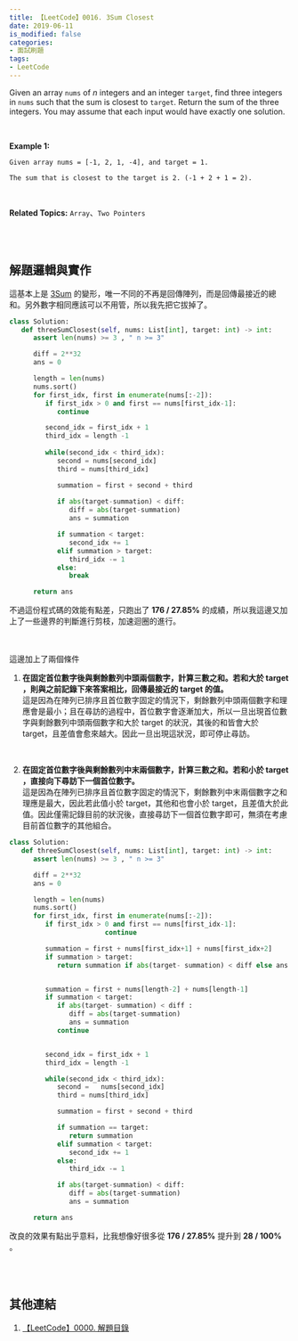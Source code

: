 ```yaml
---
title: 【LeetCode】0016. 3Sum Closest
date: 2019-06-11
is_modified: false
categories:
- 面試刷題
tags:
- LeetCode
--- 
```


Given an array `nums` of _n_ integers and an integer `target`, find three integers in `nums` such that the sum is closest to `target`. Return the sum of the three integers. You may assume that each input would have exactly one solution.

<!--more-->
<br>

**Example 1:**
```
Given array nums = [-1, 2, 1, -4], and target = 1.

The sum that is closest to the target is 2. (-1 + 2 + 1 = 2).
```

<br>

**Related Topics:** `Array`、`Two Pointers`

<br><br>

## 解題邏輯與實作
這基本上是 [3Sum](/LeetCode-0015-3Sum/) 的變形，唯一不同的不再是回傳陣列，而是回傳最接近的總和。另外數字相同應該可以不用管，所以我先把它拔掉了。

```python
class Solution:
   def threeSumClosest(self, nums: List[int], target: int) -> int:
      assert len(nums) >= 3 , " n >= 3"

      diff = 2**32
      ans = 0

      length = len(nums)
      nums.sort()
      for first_idx, first in enumerate(nums[:-2]):
         if first_idx > 0 and first == nums[first_idx-1]:
            continue

         second_idx = first_idx + 1
         third_idx = length -1	
         
         while(second_idx < third_idx): 
            second = nums[second_idx] 
            third = nums[third_idx]

            summation = first + second + third   
            
            if abs(target-summation) < diff:
               diff = abs(target-summation)
               ans = summation

            if summation < target:
               second_idx += 1
            elif summation > target:
               third_idx -= 1
            else:
               break

      return ans
```

不過這份程式碼的效能有點差，只跑出了 **176 / 27.85%**  的成績，所以我這邊又加上了一些邊界的判斷進行剪枝，加速迴圈的進行。

<br><br> 
這邊加上了兩個條件
1. **在固定首位數字後與剩餘數列中頭兩個數字，計算三數之和。若和大於 target ，則與之前記錄下來答案相比，回傳最接近的 target 的值。**  
這是因為在陣列已排序且首位數字固定的情況下，剩餘數列中頭兩個數字和理應會是最小；且在尋訪的過程中，首位數字會逐漸加大，所以一旦出現首位數字與剩餘數列中頭兩個數字和大於 target 的狀況，其後的和皆會大於 target，且差值會愈來越大。因此一旦出現這狀況，即可停止尋訪。
<br>

2.  **在固定首位數字後與剩餘數列中末兩個數字，計算三數之和。若和小於 target ，直接向下尋訪下一個首位數字。**  
這是因為在陣列已排序且首位數字固定的情況下，剩餘數列中末兩個數字之和理應是最大，因此若此值小於 target，其他和也會小於 target，且差值大於此值。因此僅需記錄目前的狀況後，直接尋訪下一個首位數字即可，無須在考慮目前首位數字的其他組合。


```python
class Solution:
   def threeSumClosest(self, nums: List[int], target: int) -> int:
      assert len(nums) >= 3 , " n >= 3"

      diff = 2**32
      ans = 0

      length = len(nums)
      nums.sort()
      for first_idx, first in enumerate(nums[:-2]):
         if first_idx > 0 and first == nums[first_idx-1]:
                        continue

         summation = first + nums[first_idx+1] + nums[first_idx+2] 
         if summation > target:
            return summation if abs(target- summation) < diff else ans


         summation = first + nums[length-2] + nums[length-1] 
         if summation < target:
            if abs(target- summation) < diff :
               diff = abs(target-summation)
               ans = summation
            continue


         second_idx = first_idx + 1
         third_idx = length -1	

         while(second_idx < third_idx): 
            second =   nums[second_idx] 
            third = nums[third_idx]

            summation = first + second + third   

            if summation == target:
               return summation
            elif summation < target:
               second_idx += 1
            else:
               third_idx -= 1

            if abs(target-summation) < diff:
               diff = abs(target-summation)
               ans = summation

      return ans
```
改良的效果有點出乎意料，比我想像好很多從  **176 / 27.85%**   提升到  **28 / 100%**  。


<br><br>

## 其他連結
1. [【LeetCode】0000. 解題目錄](/LeetCode-0000-Contents/)